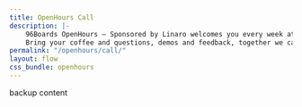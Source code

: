 ```yaml
---
title: OpenHours Call
description: |-
    96Boards OpenHours – Sponsored by Linaro welcomes you every week at 4:00pm UTC to participate in the ultimate community driven experience.
    Bring your coffee and questions, demos and feedback, together we can make a difference for everyone!
permalink: "/openhours/call/"
layout: flow
css_bundle: openhours
---
```

<div class="col-md-12">
    <object type="text/html" data="https://zoom.us/j/544757552" style="width:100%; height:800px">
    <p>backup content</p>
    </object>
</div>

